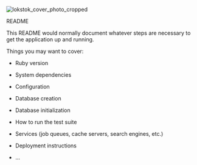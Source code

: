 ![lokstok_cover_photo_cropped](https://user-images.githubusercontent.com/81888562/152437156-1e0956ea-2f6d-4127-83f5-2d30a42375af.png)

README

This README would normally document whatever steps are necessary to get the
application up and running.

Things you may want to cover:

* Ruby version

* System dependencies

* Configuration

* Database creation

* Database initialization

* How to run the test suite

* Services (job queues, cache servers, search engines, etc.)

* Deployment instructions

* ...
